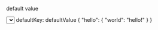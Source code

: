 <field label="The UI label" var="label" description="For simple, unconstrained input">default value</field>

<select label="The UI label" var="select" description="Multi select from a list of  options" 
options="Option1,Option2,Option3">Option1</select>
<yaml label="Yaml input" var="yaml" description="Yaml input which will be converted to an object in the data context">
defaultKey: defaultValue
</yaml>
<json label="Json input" var="json" description="Json input which will be converted to an object in the data context">
{
"hello": {
"world": "hello!"
}
}
</json>

<script>
return `echo 'Simple script which will be used to generate a command. All fields are available via the data object, and all top level keys can be accessed directly. 
Data: ${JSON.stringify(data)}
label: ${label}
select: ${select}
yaml: ${JSON.stringify(yaml)}
json: ${JSON.stringify(json)}'
`;

</script>
